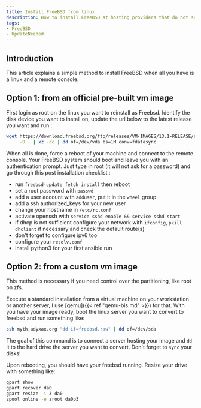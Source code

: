 ```yaml
---
title: Install FreeBSD from linux
description: How to install FreeBSD at hosting providers that do not support it
tags:
- FreeBSD
- UpdateNeeded
---
```


## Introduction

This article explains a simple method to install FreeBSD when all you have is a linux and a remote console.

## Option 1: from an official pre-built vm image

First login as root on the linux you want to reinstall as Freebsd. Identify the disk device you want to install on, update the url below to the latest release you want and run :
```sh
wget https://download.freebsd.org/ftp/releases/VM-IMAGES/13.1-RELEASE/amd64/Latest/FreeBSD-13.1-RELEASE-amd64.raw.xz \
     -O - | xz -dc | dd of=/dev/vda bs=1M conv=fdatasync
```

When all is done, force a reboot of your machine and connect to the remote console. Your FreeBSD system should boot and leave you with an authentication prompt. Just type in root (it will not ask for a password) and go through this post installation checklist :
- run `freebsd-update fetch install` then reboot
- set a root password with `passwd`
- add a user account with `adduser`, put it in the `wheel` group
- add a ssh authorized_keys for your new user
- change your hostname in `/etc/rc.conf`
- activate openssh with `service sshd enable && service sshd start`
- if dhcp is not sufficient configure your network with `ifconfig`, `pkill dhclient` if necessary and check the default route(s)
- don't forget to configure ipv6 too
- configure your `resolv.conf`
- install python3 for your first ansible run

## Option 2: from a custom vm image

This method is necessary if you need control over the partitioning, like root on zfs.

Execute a standard installation from a virtual machine on your workstation or another server, I use [qemu]({{< ref "qemu-bis.md" >}}) for that. With you have your image ready, boot the linux server you want to convert to freebsd and run something like:
```sh
ssh myth.adyxax.org "dd if=freebsd.raw" | dd of=/dev/sda
```
The goal of this command is to connect a server hosting your image and `dd` it to the hard drive the server you want to convert. Don't forget to `sync` your disks!

Upon rebooting, you should have your freebsd running. Resize your drive with something like:
```sh
gpart show
gpart recover da0
gpart resize -i 3 da0
zpool online -e zroot da0p3
```
